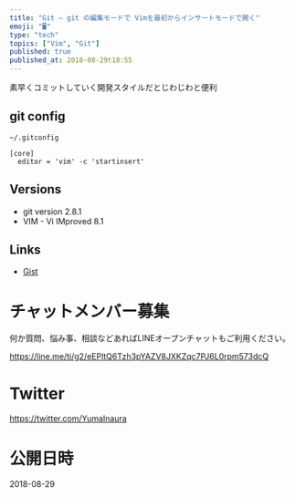 ```yaml
---
title: "Git — git の編集モードで Vimを最初からインサートモードで開く"
emoji: "🖥"
type: "tech"
topics: ["Vim", "Git"]
published: true
published_at: 2018-08-29t18:55
---
```


素早くコミットしていく開発スタイルだとじわじわと便利

## git config

```
~/.gitconfig
```

```
[core]
  editor = 'vim' -c 'startinsert'
```

## Versions

- git version 2.8.1
- VIM - Vi IMproved 8.1

## Links

- [Gist](https://gist.github.com/YumaInaura/bdd74d0e0a89c246bf7286a184c6447d)








<!-- Update From Qiita API -->

# チャットメンバー募集


何か質問、悩み事、相談などあればLINEオープンチャットもご利用ください。

https://line.me/ti/g2/eEPltQ6Tzh3pYAZV8JXKZqc7PJ6L0rpm573dcQ





# Twitter


https://twitter.com/YumaInaura


<!-- Update From Qiita API -->



# 公開日時

2018-08-29

